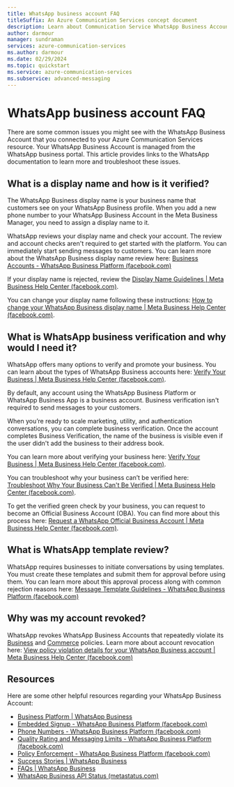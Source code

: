 ```yaml
---
title: WhatsApp business account FAQ
titleSuffix: An Azure Communication Services concept document
description: Learn about Communication Service WhatsApp Business Accounts FAQ.
author: darmour
manager: sundraman
services: azure-communication-services
ms.author: darmour
ms.date: 02/29/2024
ms.topic: quickstart
ms.service: azure-communication-services
ms.subservice: advanced-messaging
---
```


# WhatsApp business account FAQ

There are some common issues you might see with the WhatsApp Business Account that you connected to your Azure Communication Services resource. Your WhatsApp Business Account is managed from the WhatsApp business portal. This article provides links to the WhatsApp documentation to learn more and troubleshoot these issues.

## What is a display name and how is it verified?

The WhatsApp Business display name is your business name that customers see on your WhatsApp Business profile. When you add a new phone number to your WhatsApp Business Account in the Meta Business Manager, you need to assign a display name to it.

WhatsApp reviews your display name and check your account. The review and account checks aren't required to get started with the platform. You can immediately start sending messages to customers. You can learn more about the WhatsApp Business display name review here: [Business Accounts - WhatsApp Business Platform (facebook.com)](https://developers.facebook.com/docs/whatsapp/overview/business-accounts/)


If your display name is rejected, review the [Display Name Guidelines \| Meta Business Help Center (facebook.com)](https://www.facebook.com/business/help/757569725593362).

You can change your display name following these instructions: [How to change your WhatsApp Business display name \| Meta Business Help Center (facebook.com)](https://www.facebook.com/business/help/378834799515077).


## What is WhatsApp business verification and why would I need it?
WhatsApp offers many options to verify and promote your business. You can learn about the types of WhatsApp Business accounts here: [Verify Your Business \| Meta Business Help Center (facebook.com)](https://www.facebook.com/business/help/2058515294227817?id=180505742745347).

By default, any account using the WhatsApp Business Platform or WhatsApp Business App is a business account. Business verification isn't required to send messages to your customers.

When you’re ready to scale marketing, utility, and authentication conversations, you can complete business verification. Once the account completes Business Verification, the name of the business is visible even if the user didn't add the business to their address book.

You can learn more about verifying your business here: [Verify Your Business \| Meta Business Help Center (facebook.com)](https://www.facebook.com/business/help/2058515294227817?id=180505742745347).

You can troubleshoot why your business can’t be verified here: [Troubleshoot Why Your Business Can't Be Verified \| Meta Business Help Center (facebook.com)](https://www.facebook.com/business/help/2342133782492969?id=180505742745347).

To get the verified green check by your business, you can request to become an Official Business Account (OBA). You can find more about this process here: [Request a WhatsApp Official Business Account \| Meta Business Help Center (facebook.com)](https://www.facebook.com/business/help/604726921052590).

## What is WhatsApp template review?

WhatsApp requires businesses to initiate conversations by using templates. You must create these templates and submit them for approval before using them. You can learn more about this approval process along with common rejection reasons here: [Message Template Guidelines - WhatsApp Business Platform (facebook.com)](https://developers.facebook.com/docs/whatsapp/message-templates/guidelines)

## Why was my account revoked?

WhatsApp revokes WhatsApp Business Accounts that repeatedly violate its [Business](https://www.whatsapp.com/legal/business-policy/?fbclid=IwAR1lTizu2h_YMI2BlTtDPKsi3k0OrnD7uXwcmHLmbSXI21MPBU-Kgt070BQ) and [Commerce](https://www.whatsapp.com/legal/commerce-policy/?fbclid=IwAR2J_EdbAUuYN4XD737puCEOfM5DJOsrssuueEAszXbSLgUmmLtCuxJHy3w) policies. Learn more about account revocation here: [View policy violation details for your WhatsApp Business account \| Meta Business Help Center (facebook.com)](https://www.facebook.com/business/help/692706745267064)


## Resources
Here are some other helpful resources regarding your WhatsApp Business Account:
- [Business Platform \| WhatsApp Business](https://business.whatsapp.com/products/business-platform)
- [Embedded Signup - WhatsApp Business Platform (facebook.com)](https://developers.facebook.com/docs/whatsapp/embedded-signup)
- [Phone Numbers - WhatsApp Business Platform (facebook.com)](https://developers.facebook.com/docs/whatsapp/phone-numbers)
- [Quality Rating and Messaging Limits - WhatsApp Business Platform (facebook.com)](https://developers.facebook.com/docs/whatsapp/messaging-limits)
- [Policy Enforcement - WhatsApp Business Platform (facebook.com)](https://developers.facebook.com/docs/whatsapp/overview/policy-enforcement)
- [Success Stories \| WhatsApp Business](https://business.whatsapp.com/resources/success-stories)
- [FAQs \| WhatsApp Business](https://business.whatsapp.com/resources/faq)
- [WhatsApp Business API Status (metastatus.com)](https://metastatus.com/whatsapp-business-api)
